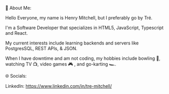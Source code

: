 💫 About Me:

Hello Everyone, my name is Henry Mitchell, but I preferably go by Tré. 

I'm a Software Developer that specializes in HTML5, JavaScript, Typescript and React. 

My current interests include learning backends and servers like PostgresSQL, REST APIs, & JSON. 

When I have downtime and am not coding, my hobbies include bowling 🎳, watching TV 📺, video games 🎮 , and go-karting 🏎️.

🌐 Socials:

LinkedIn: https://www.linkedin.com/in/tre-mitchell/
